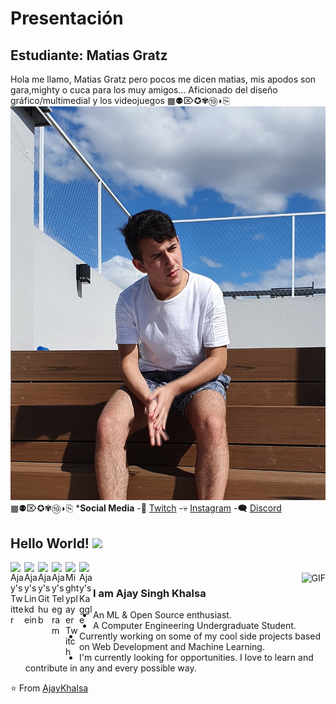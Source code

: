 # Presentación

## Estudiante: Matias Gratz
Hola me llamo, Matias Gratz pero pocos me dicen matias, mis apodos son gara,mighty o cuca para los muy amigos... Aficionado del diseño gráfico/multimedial y los videojuegos
▦⚉⌦✪✾⑲◗⎘
![mi foto](foto.jpg)
▦⚉⌦✪✾⑲◗⎘
***Social Media** 
-💜 [Twitch](https://www.twitch.tv/mightyplayer)
-💀 [Instagram](https://www.instagram.com/matiasgratz/)
-🗨️ [Discord](https://discord.gg/yza9jTCMEY)


## Hello World! <img src="https://raw.githubusercontent.com/iampavangandhi/iampavangandhi/master/gifs/Hi.gif" width="30px"></h2>

<a href="https://twitter.com/ajaykhalsa_ak">
  <img align="left" alt="Ajay's Twitter" width="22px" src="https://cdn.jsdelivr.net/npm/simple-icons@v3/icons/twitter.svg" />
</a>
<a href="https://www.linkedin.com/in/ajay-singh-khalsa/">
  <img align="left" alt="Ajay's Linkdein" width="22px" src="https://cdn.jsdelivr.net/npm/simple-icons@v3/icons/linkedin.svg" />
</a>
<a href="https://github.com/AjayKhalsa">
  <img align="left" alt="Ajay's Github" width="22px" src="https://cdn.jsdelivr.net/npm/simple-icons@v3/icons/github.svg" />
</a>
<a href="https://t.me/AjayKhalsa">
  <img align="left" alt="Ajay's Telegram" width="22px" src="https://cdn.jsdelivr.net/npm/simple-icons@v3/icons/telegram.svg" />
</a>
<a href="https://www.twitch.tv/mightyplayer">
  <img align="left" alt="Mightyplayer Twitch" width="22px" src="https://i.postimg.cc/CK1sTc2s/twitch.png" />
</a>
<a href="https://www.kaggle.com/ajaykhalsa">
  <img align="left" alt="Ajay's Kaggle" width="22px" src="https://cdn.jsdelivr.net/npm/simple-icons@3.1.0/icons/kaggle.svg" />
</a>
<br />
<img align="right" alt="GIF" src="https://media.giphy.com/media/13HgwGsXF0aiGY/giphy.gif" />

### I am Ajay Singh Khalsa
- An ML & Open Source enthusiast.
- A Computer Engineering Undergraduate Student. 
- Currently working on some of my cool side projects based on Web Development and Machine Learning.
- I'm currently looking for opportunities. I love to learn and contribute in any and every possible way.

⭐️ From [AjayKhalsa](https://github.com/AjayKhalsa)
